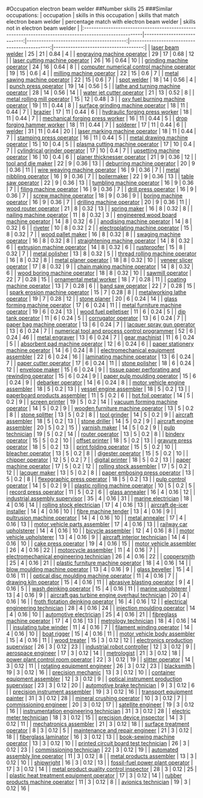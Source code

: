 #Occupation electron beam welder
##Number skills 25
###Similar occupations:
| occupation                                                                                            |   skills in this occupation |   skills that match electron beam welder |   percentage match with electron beam welder |   skills not in electron beam welder |
|:------------------------------------------------------------------------------------------------------|----------------------------:|-----------------------------------------:|---------------------------------------------:|-------------------------------------:|
| [laser beam welder](laser_beam_welder.md)                                                             |                          25 |                                       21 |                                         0.84 |                                    4 |
| [engraving machine operator](engraving_machine_operator.md)                                           |                          29 |                                       17 |                                         0.68 |                                   12 |
| [laser cutting machine operator](laser_cutting_machine_operator.md)                                   |                          26 |                                       16 |                                         0.64 |                                   10 |
| [grinding machine operator](grinding_machine_operator.md)                                             |                          24 |                                       16 |                                         0.64 |                                    8 |
| [computer numerical control machine operator](computer_numerical_control_machine_operator.md)         |                          19 |                                       15 |                                         0.6  |                                    4 |
| [milling machine operator](milling_machine_operator.md)                                               |                          22 |                                       15 |                                         0.6  |                                    7 |
| [metal sawing machine operator](metal_sawing_machine_operator.md)                                     |                          22 |                                       15 |                                         0.6  |                                    7 |
| [spot welder](spot_welder.md)                                                                         |                          18 |                                       14 |                                         0.56 |                                    4 |
| [punch press operator](punch_press_operator.md)                                                       |                          19 |                                       14 |                                         0.56 |                                    5 |
| [lathe and turning machine operator](lathe_and_turning_machine_operator.md)                           |                          28 |                                       14 |                                         0.56 |                                   14 |
| [water jet cutter operator](water_jet_cutter_operator.md)                                             |                          21 |                                       13 |                                         0.52 |                                    8 |
| [metal rolling mill operator](metal_rolling_mill_operator.md)                                         |                          15 |                                       12 |                                         0.48 |                                    3 |
| [oxy fuel burning machine operator](oxy_fuel_burning_machine_operator.md)                             |                          19 |                                       11 |                                         0.44 |                                    8 |
| [surface grinding machine operator](surface_grinding_machine_operator.md)                             |                          18 |                                       11 |                                         0.44 |                                    7 |
| [brazier](brazier.md)                                                                                 |                          17 |                                       11 |                                         0.44 |                                    6 |
| [hydraulic forging press worker](hydraulic_forging_press_worker.md)                                   |                          18 |                                       11 |                                         0.44 |                                    7 |
| [mechanical forging press worker](mechanical_forging_press_worker.md)                                 |                          16 |                                       11 |                                         0.44 |                                    5 |
| [drop forging hammer worker](drop_forging_hammer_worker.md)                                           |                          18 |                                       11 |                                         0.44 |                                    7 |
| [solderer](solderer.md)                                                                               |                          17 |                                       11 |                                         0.44 |                                    6 |
| [welder](welder.md)                                                                                   |                          31 |                                       11 |                                         0.44 |                                   20 |
| [laser marking machine operator](laser_marking_machine_operator.md)                                   |                          18 |                                       11 |                                         0.44 |                                    7 |
| [stamping press operator](stamping_press_operator.md)                                                 |                          16 |                                       11 |                                         0.44 |                                    5 |
| [metal drawing machine operator](metal_drawing_machine_operator.md)                                   |                          15 |                                       10 |                                         0.4  |                                    5 |
| [plasma cutting machine operator](plasma_cutting_machine_operator.md)                                 |                          17 |                                       10 |                                         0.4  |                                    7 |
| [cylindrical grinder operator](cylindrical_grinder_operator.md)                                       |                          17 |                                       10 |                                         0.4  |                                    7 |
| [upsetting machine operator](upsetting_machine_operator.md)                                           |                          16 |                                       10 |                                         0.4  |                                    6 |
| [planer thicknesser operator](planer_thicknesser_operator.md)                                         |                          21 |                                        9 |                                         0.36 |                                   12 |
| [tool and die maker](tool_and_die_maker.md)                                                           |                          22 |                                        9 |                                         0.36 |                                   13 |
| [deburring machine operator](deburring_machine_operator.md)                                           |                          20 |                                        9 |                                         0.36 |                                   11 |
| [wire weaving machine operator](wire_weaving_machine_operator.md)                                     |                          16 |                                        9 |                                         0.36 |                                    7 |
| [metal nibbling operator](metal_nibbling_operator.md)                                                 |                          16 |                                        9 |                                         0.36 |                                    7 |
| [boilermaker](boilermaker.md)                                                                         |                          22 |                                        9 |                                         0.36 |                                   13 |
| [table saw operator](table_saw_operator.md)                                                           |                          22 |                                        9 |                                         0.36 |                                   13 |
| [tumbling machine operator](tumbling_machine_operator.md)                                             |                          16 |                                        9 |                                         0.36 |                                    7 |
| [filing machine operator](filing_machine_operator.md)                                                 |                          16 |                                        9 |                                         0.36 |                                    7 |
| [drill press operator](drill_press_operator.md)                                                       |                          16 |                                        9 |                                         0.36 |                                    7 |
| [screw machine operator](screw_machine_operator.md)                                                   |                          18 |                                        9 |                                         0.36 |                                    9 |
| [boring machine operator](boring_machine_operator.md)                                                 |                          16 |                                        9 |                                         0.36 |                                    7 |
| [drilling machine operator](drilling_machine_operator.md)                                             |                          20 |                                        9 |                                         0.36 |                                   11 |
| [wood router operator](wood_router_operator.md)                                                       |                          21 |                                        8 |                                         0.32 |                                   13 |
| [spring maker](spring_maker.md)                                                                       |                          16 |                                        8 |                                         0.32 |                                    8 |
| [nailing machine operator](nailing_machine_operator.md)                                               |                          11 |                                        8 |                                         0.32 |                                    3 |
| [engineered wood board machine operator](engineered_wood_board_machine_operator.md)                   |                          14 |                                        8 |                                         0.32 |                                    6 |
| [anodising machine operator](anodising_machine_operator.md)                                           |                          14 |                                        8 |                                         0.32 |                                    6 |
| [riveter](riveter.md)                                                                                 |                          10 |                                        8 |                                         0.32 |                                    2 |
| [electroplating machine operator](electroplating_machine_operator.md)                                 |                          15 |                                        8 |                                         0.32 |                                    7 |
| [wood pallet maker](wood_pallet_maker.md)                                                             |                          16 |                                        8 |                                         0.32 |                                    8 |
| [swaging machine operator](swaging_machine_operator.md)                                               |                          16 |                                        8 |                                         0.32 |                                    8 |
| [straightening machine operator](straightening_machine_operator.md)                                   |                          14 |                                        8 |                                         0.32 |                                    6 |
| [extrusion machine operator](extrusion_machine_operator.md)                                           |                          14 |                                        8 |                                         0.32 |                                    6 |
| [rustproofer](rustproofer.md)                                                                         |                          15 |                                        8 |                                         0.32 |                                    7 |
| [metal polisher](metal_polisher.md)                                                                   |                          13 |                                        8 |                                         0.32 |                                    5 |
| [thread rolling machine operator](thread_rolling_machine_operator.md)                                 |                          16 |                                        8 |                                         0.32 |                                    8 |
| [metal planer operator](metal_planer_operator.md)                                                     |                          18 |                                        8 |                                         0.32 |                                   10 |
| [veneer slicer operator](veneer_slicer_operator.md)                                                   |                          17 |                                        8 |                                         0.32 |                                    9 |
| [chain making machine operator](chain_making_machine_operator.md)                                     |                          14 |                                        8 |                                         0.32 |                                    6 |
| [wood boring machine operator](wood_boring_machine_operator.md)                                       |                          18 |                                        8 |                                         0.32 |                                   10 |
| [sawmill operator](sawmill_operator.md)                                                               |                          22 |                                        7 |                                         0.28 |                                   15 |
| [ornamental metal worker](ornamental_metal_worker.md)                                                 |                          18 |                                        7 |                                         0.28 |                                   11 |
| [coating machine operator](coating_machine_operator.md)                                               |                          13 |                                        7 |                                         0.28 |                                    6 |
| [band saw operator](band_saw_operator.md)                                                             |                          22 |                                        7 |                                         0.28 |                                   15 |
| [spark erosion machine operator](spark_erosion_machine_operator.md)                                   |                          15 |                                        7 |                                         0.28 |                                    8 |
| [metalworking lathe operator](metalworking_lathe_operator.md)                                         |                          19 |                                        7 |                                         0.28 |                                   12 |
| [stone planer](stone_planer.md)                                                                       |                          20 |                                        6 |                                         0.24 |                                   14 |
| [glass forming machine operator](glass_forming_machine_operator.md)                                   |                          17 |                                        6 |                                         0.24 |                                   11 |
| [metal furniture machine operator](metal_furniture_machine_operator.md)                               |                          19 |                                        6 |                                         0.24 |                                   13 |
| [wood fuel pelletiser](wood_fuel_pelletiser.md)                                                       |                          11 |                                        6 |                                         0.24 |                                    5 |
| [dip tank operator](dip_tank_operator.md)                                                             |                          11 |                                        6 |                                         0.24 |                                    5 |
| [corrugator operator](corrugator_operator.md)                                                         |                          13 |                                        6 |                                         0.24 |                                    7 |
| [paper bag machine operator](paper_bag_machine_operator.md)                                           |                          13 |                                        6 |                                         0.24 |                                    7 |
| [lacquer spray gun operator](lacquer_spray_gun_operator.md)                                           |                          13 |                                        6 |                                         0.24 |                                    7 |
| [numerical tool and process control programmer](numerical_tool_and_process_control_programmer.md)     |                          52 |                                        6 |                                         0.24 |                                   46 |
| [metal engraver](metal_engraver.md)                                                                   |                          13 |                                        6 |                                         0.24 |                                    7 |
| [gear machinist](gear_machinist.md)                                                                   |                          11 |                                        6 |                                         0.24 |                                    5 |
| [absorbent pad machine operator](absorbent_pad_machine_operator.md)                                   |                          12 |                                        6 |                                         0.24 |                                    6 |
| [paper stationery machine operator](paper_stationery_machine_operator.md)                             |                          14 |                                        6 |                                         0.24 |                                    8 |
| [electromechanical equipment assembler](electromechanical_equipment_assembler.md)                     |                          22 |                                        6 |                                         0.24 |                                   16 |
| [laminating machine operator](laminating_machine_operator.md)                                         |                          13 |                                        6 |                                         0.24 |                                    7 |
| [paper cutter operator](paper_cutter_operator.md)                                                     |                          17 |                                        6 |                                         0.24 |                                   11 |
| [stone polisher](stone_polisher.md)                                                                   |                          18 |                                        6 |                                         0.24 |                                   12 |
| [envelope maker](envelope_maker.md)                                                                   |                          15 |                                        6 |                                         0.24 |                                    9 |
| [tissue paper perforating and rewinding operator](tissue_paper_perforating_and_rewinding_operator.md) |                          15 |                                        6 |                                         0.24 |                                    9 |
| [paper pulp moulding operator](paper_pulp_moulding_operator.md)                                       |                          15 |                                        6 |                                         0.24 |                                    9 |
| [debarker operator](debarker_operator.md)                                                             |                          14 |                                        6 |                                         0.24 |                                    8 |
| [motor vehicle engine assembler](motor_vehicle_engine_assembler.md)                                   |                          18 |                                        5 |                                         0.2  |                                   13 |
| [vessel engine assembler](vessel_engine_assembler.md)                                                 |                          18 |                                        5 |                                         0.2  |                                   13 |
| [paperboard products assembler](paperboard_products_assembler.md)                                     |                          11 |                                        5 |                                         0.2  |                                    6 |
| [hot foil operator](hot_foil_operator.md)                                                             |                          14 |                                        5 |                                         0.2  |                                    9 |
| [screen printer](screen_printer.md)                                                                   |                          19 |                                        5 |                                         0.2  |                                   14 |
| [vacuum forming machine operator](vacuum_forming_machine_operator.md)                                 |                          14 |                                        5 |                                         0.2  |                                    9 |
| [wooden furniture machine operator](wooden_furniture_machine_operator.md)                             |                          13 |                                        5 |                                         0.2  |                                    8 |
| [stone splitter](stone_splitter.md)                                                                   |                          13 |                                        5 |                                         0.2  |                                    8 |
| [tool grinder](tool_grinder.md)                                                                       |                          14 |                                        5 |                                         0.2  |                                    9 |
| [aircraft assembler](aircraft_assembler.md)                                                           |                          18 |                                        5 |                                         0.2  |                                   13 |
| [stone driller](stone_driller.md)                                                                     |                          14 |                                        5 |                                         0.2  |                                    9 |
| [aircraft engine assembler](aircraft_engine_assembler.md)                                             |                          20 |                                        5 |                                         0.2  |                                   15 |
| [varnish maker](varnish_maker.md)                                                                     |                          14 |                                        5 |                                         0.2  |                                    9 |
| [pulp technician](pulp_technician.md)                                                                 |                          19 |                                        5 |                                         0.2  |                                   14 |
| [router operator](router_operator.md)                                                                 |                          13 |                                        5 |                                         0.2  |                                    8 |
| [bindery operator](bindery_operator.md)                                                               |                          15 |                                        5 |                                         0.2  |                                   10 |
| [offset printer](offset_printer.md)                                                                   |                          18 |                                        5 |                                         0.2  |                                   13 |
| [gravure press operator](gravure_press_operator.md)                                                   |                          18 |                                        5 |                                         0.2  |                                   13 |
| [print folding operator](print_folding_operator.md)                                                   |                          15 |                                        5 |                                         0.2  |                                   10 |
| [bleacher operator](bleacher_operator.md)                                                             |                          13 |                                        5 |                                         0.2  |                                    8 |
| [digester operator](digester_operator.md)                                                             |                          15 |                                        5 |                                         0.2  |                                   10 |
| [chipper operator](chipper_operator.md)                                                               |                          12 |                                        5 |                                         0.2  |                                    7 |
| [digital printer](digital_printer.md)                                                                 |                          18 |                                        5 |                                         0.2  |                                   13 |
| [paper machine operator](paper_machine_operator.md)                                                   |                          17 |                                        5 |                                         0.2  |                                   12 |
| [rolling stock assembler](rolling_stock_assembler.md)                                                 |                          17 |                                        5 |                                         0.2  |                                   12 |
| [lacquer maker](lacquer_maker.md)                                                                     |                          13 |                                        5 |                                         0.2  |                                    8 |
| [paper embosing press operator](paper_embosing_press_operator.md)                                     |                          13 |                                        5 |                                         0.2  |                                    8 |
| [flexographic press operator](flexographic_press_operator.md)                                         |                          18 |                                        5 |                                         0.2  |                                   13 |
| [pulp control operator](pulp_control_operator.md)                                                     |                          14 |                                        5 |                                         0.2  |                                    9 |
| [plastic rolling machine operator](plastic_rolling_machine_operator.md)                               |                          10 |                                        5 |                                         0.2  |                                    5 |
| [record press operator](record_press_operator.md)                                                     |                          11 |                                        5 |                                         0.2  |                                    6 |
| [glass annealer](glass_annealer.md)                                                                   |                          16 |                                        4 |                                         0.16 |                                   12 |
| [industrial assembly supervisor](industrial_assembly_supervisor.md)                                   |                          35 |                                        4 |                                         0.16 |                                   31 |
| [marine electrician](marine_electrician.md)                                                           |                          18 |                                        4 |                                         0.16 |                                   14 |
| [rolling stock electrician](rolling_stock_electrician.md)                                             |                          17 |                                        4 |                                         0.16 |                                   13 |
| [aircraft de-icer installer](aircraft_de-icer_installer.md)                                           |                          14 |                                        4 |                                         0.16 |                                   10 |
| [fibre machine tender](fibre_machine_tender.md)                                                       |                          13 |                                        4 |                                         0.16 |                                    9 |
| [pultrusion machine operator](pultrusion_machine_operator.md)                                         |                          14 |                                        4 |                                         0.16 |                                   10 |
| [metal annealer](metal_annealer.md)                                                                   |                          17 |                                        4 |                                         0.16 |                                   13 |
| [motor vehicle parts assembler](motor_vehicle_parts_assembler.md)                                     |                          17 |                                        4 |                                         0.16 |                                   13 |
| [railway car upholsterer](railway_car_upholsterer.md)                                                 |                          14 |                                        4 |                                         0.16 |                                   10 |
| [bicycle assembler](bicycle_assembler.md)                                                             |                          12 |                                        4 |                                         0.16 |                                    8 |
| [motor vehicle upholsterer](motor_vehicle_upholsterer.md)                                             |                          13 |                                        4 |                                         0.16 |                                    9 |
| [aircraft interior technician](aircraft_interior_technician.md)                                       |                          14 |                                        4 |                                         0.16 |                                   10 |
| [cake press operator](cake_press_operator.md)                                                         |                          19 |                                        4 |                                         0.16 |                                   15 |
| [motor vehicle assembler](motor_vehicle_assembler.md)                                                 |                          26 |                                        4 |                                         0.16 |                                   22 |
| [motorcycle assembler](motorcycle_assembler.md)                                                       |                          11 |                                        4 |                                         0.16 |                                    7 |
| [electromechanical engineering technician](electromechanical_engineering_technician.md)               |                          26 |                                        4 |                                         0.16 |                                   22 |
| [coppersmith](coppersmith.md)                                                                         |                          25 |                                        4 |                                         0.16 |                                   21 |
| [plastic furniture machine operator](plastic_furniture_machine_operator.md)                           |                          18 |                                        4 |                                         0.16 |                                   14 |
| [blow moulding machine operator](blow_moulding_machine_operator.md)                                   |                          13 |                                        4 |                                         0.16 |                                    9 |
| [glass beveller](glass_beveller.md)                                                                   |                          15 |                                        4 |                                         0.16 |                                   11 |
| [optical disc moulding machine operator](optical_disc_moulding_machine_operator.md)                   |                          11 |                                        4 |                                         0.16 |                                    7 |
| [drawing kiln operator](drawing_kiln_operator.md)                                                     |                          15 |                                        4 |                                         0.16 |                                   11 |
| [abrasive blasting operator](abrasive_blasting_operator.md)                                           |                           9 |                                        4 |                                         0.16 |                                    5 |
| [wash deinking operator](wash_deinking_operator.md)                                                   |                          15 |                                        4 |                                         0.16 |                                   11 |
| [marine upholsterer](marine_upholsterer.md)                                                           |                          13 |                                        4 |                                         0.16 |                                    9 |
| [aircraft gas turbine engine overhaul technician](aircraft_gas_turbine_engine_overhaul_technician.md) |                          20 |                                        4 |                                         0.16 |                                   16 |
| [froth flotation deinking operator](froth_flotation_deinking_operator.md)                             |                          16 |                                        4 |                                         0.16 |                                   12 |
| [electrical engineering technician](electrical_engineering_technician.md)                             |                          28 |                                        4 |                                         0.16 |                                   24 |
| [injection moulding operator](injection_moulding_operator.md)                                         |                          14 |                                        4 |                                         0.16 |                                   10 |
| [automotive electrician](automotive_electrician.md)                                                   |                          25 |                                        4 |                                         0.16 |                                   21 |
| [fibreglass machine operator](fibreglass_machine_operator.md)                                         |                          17 |                                        4 |                                         0.16 |                                   13 |
| [metrology technician](metrology_technician.md)                                                       |                          18 |                                        4 |                                         0.16 |                                   14 |
| [insulating tube winder](insulating_tube_winder.md)                                                   |                          11 |                                        4 |                                         0.16 |                                    7 |
| [filament winding operator](filament_winding_operator.md)                                             |                          14 |                                        4 |                                         0.16 |                                   10 |
| [boat rigger](boat_rigger.md)                                                                         |                          15 |                                        4 |                                         0.16 |                                   11 |
| [motor vehicle body assembler](motor_vehicle_body_assembler.md)                                       |                          15 |                                        4 |                                         0.16 |                                   11 |
| [wood treater](wood_treater.md)                                                                       |                          15 |                                        3 |                                         0.12 |                                   12 |
| [electronics production supervisor](electronics_production_supervisor.md)                             |                          26 |                                        3 |                                         0.12 |                                   23 |
| [industrial robot controller](industrial_robot_controller.md)                                         |                          12 |                                        3 |                                         0.12 |                                    9 |
| [aerospace engineer](aerospace_engineer.md)                                                           |                          17 |                                        3 |                                         0.12 |                                   14 |
| [metrologist](metrologist.md)                                                                         |                          21 |                                        3 |                                         0.12 |                                   18 |
| [power plant control room operator](power_plant_control_room_operator.md)                             |                          22 |                                        3 |                                         0.12 |                                   19 |
| [slitter operator](slitter_operator.md)                                                               |                          14 |                                        3 |                                         0.12 |                                   11 |
| [rotating equipment engineer](rotating_equipment_engineer.md)                                         |                          26 |                                        3 |                                         0.12 |                                   23 |
| [blacksmith](blacksmith.md)                                                                           |                          19 |                                        3 |                                         0.12 |                                   16 |
| [precision mechanic](precision_mechanic.md)                                                           |                          13 |                                        3 |                                         0.12 |                                   10 |
| [container equipment assembler](container_equipment_assembler.md)                                     |                          12 |                                        3 |                                         0.12 |                                    9 |
| [optical instrument production supervisor](optical_instrument_production_supervisor.md)               |                          23 |                                        3 |                                         0.12 |                                   20 |
| [automotive brake technician](automotive_brake_technician.md)                                         |                           9 |                                        3 |                                         0.12 |                                    6 |
| [precision instrument assembler](precision_instrument_assembler.md)                                   |                          19 |                                        3 |                                         0.12 |                                   16 |
| [transport equipment painter](transport_equipment_painter.md)                                         |                          31 |                                        3 |                                         0.12 |                                   28 |
| [mineral crushing operator](mineral_crushing_operator.md)                                             |                          10 |                                        3 |                                         0.12 |                                    7 |
| [commissioning engineer](commissioning_engineer.md)                                                   |                          20 |                                        3 |                                         0.12 |                                   17 |
| [satellite engineer](satellite_engineer.md)                                                           |                          19 |                                        3 |                                         0.12 |                                   16 |
| [instrumentation engineering technician](instrumentation_engineering_technician.md)                   |                          31 |                                        3 |                                         0.12 |                                   28 |
| [electric meter technician](electric_meter_technician.md)                                             |                          18 |                                        3 |                                         0.12 |                                   15 |
| [precision device inspector](precision_device_inspector.md)                                           |                          14 |                                        3 |                                         0.12 |                                   11 |
| [mechatronics assembler](mechatronics_assembler.md)                                                   |                          21 |                                        3 |                                         0.12 |                                   18 |
| [surface treatment operator](surface_treatment_operator.md)                                           |                           8 |                                        3 |                                         0.12 |                                    5 |
| [maintenance and repair engineer](maintenance_and_repair_engineer.md)                                 |                          21 |                                        3 |                                         0.12 |                                   18 |
| [fiberglass laminator](fiberglass_laminator.md)                                                       |                          16 |                                        3 |                                         0.12 |                                   13 |
| [book-sewing machine operator](book-sewing_machine_operator.md)                                       |                          13 |                                        3 |                                         0.12 |                                   10 |
| [printed circuit board test technician](printed_circuit_board_test_technician.md)                     |                          26 |                                        3 |                                         0.12 |                                   23 |
| [commissioning technician](commissioning_technician.md)                                               |                          22 |                                        3 |                                         0.12 |                                   19 |
| [automated assembly line operator](automated_assembly_line_operator.md)                               |                          11 |                                        3 |                                         0.12 |                                    8 |
| [metal products assembler](metal_products_assembler.md)                                               |                          13 |                                        3 |                                         0.12 |                                   10 |
| [shipwright](shipwright.md)                                                                           |                          16 |                                        3 |                                         0.12 |                                   13 |
| [fossil-fuel power plant operator](fossil-fuel_power_plant_operator.md)                               |                          17 |                                        3 |                                         0.12 |                                   14 |
| [metal product quality control inspector](metal_product_quality_control_inspector.md)                 |                          28 |                                        3 |                                         0.12 |                                   25 |
| [plastic heat treatment equipment operator](plastic_heat_treatment_equipment_operator.md)             |                          17 |                                        3 |                                         0.12 |                                   14 |
| [rubber products machine operator](rubber_products_machine_operator.md)                               |                          11 |                                        3 |                                         0.12 |                                    8 |
| [avionics technician](avionics_technician.md)                                                         |                          19 |                                        3 |                                         0.12 |                                   16 |
